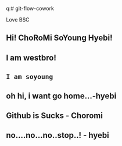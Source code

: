 q:# git-flow-cowork

Love BSC
## Hi! ChoRoMi SoYoung Hyebi!
## I am westbro!


## `I am soyoung`

## oh hi, i want go home...-hyebi


## Github is Sucks - Choromi

## no....no...no..stop..! - hyebi
